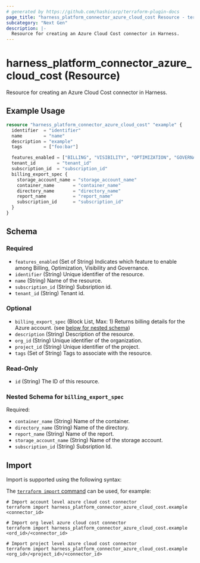 ```yaml
---
# generated by https://github.com/hashicorp/terraform-plugin-docs
page_title: "harness_platform_connector_azure_cloud_cost Resource - terraform-provider-harness"
subcategory: "Next Gen"
description: |-
  Resource for creating an Azure Cloud Cost connector in Harness.
---
```


# harness_platform_connector_azure_cloud_cost (Resource)

Resource for creating an Azure Cloud Cost connector in Harness.

## Example Usage

```terraform
resource "harness_platform_connector_azure_cloud_cost" "example" {
  identifier  = "identifier"
  name        = "name"
  description = "example"
  tags        = ["foo:bar"]

  features_enabled = ["BILLING", "VISIBILITY", "OPTIMIZATION", "GOVERNANCE"]
  tenant_id        = "tenant_id"
  subscription_id  = "subscription_id"
  billing_export_spec {
    storage_account_name = "storage_account_name"
    container_name       = "container_name"
    directory_name       = "directory_name"
    report_name          = "report_name"
    subscription_id      = "subscription_id"
  }
}
```

<!-- schema generated by tfplugindocs -->
## Schema

### Required

- `features_enabled` (Set of String) Indicates which feature to enable among Billing, Optimization, Visibility and Governance.
- `identifier` (String) Unique identifier of the resource.
- `name` (String) Name of the resource.
- `subscription_id` (String) Subsription id.
- `tenant_id` (String) Tenant id.

### Optional

- `billing_export_spec` (Block List, Max: 1) Returns billing details for the Azure account. (see [below for nested schema](#nestedblock--billing_export_spec))
- `description` (String) Description of the resource.
- `org_id` (String) Unique identifier of the organization.
- `project_id` (String) Unique identifier of the project.
- `tags` (Set of String) Tags to associate with the resource.

### Read-Only

- `id` (String) The ID of this resource.

<a id="nestedblock--billing_export_spec"></a>
### Nested Schema for `billing_export_spec`

Required:

- `container_name` (String) Name of the container.
- `directory_name` (String) Name of the directory.
- `report_name` (String) Name of the report.
- `storage_account_name` (String) Name of the storage account.
- `subscription_id` (String) Subsription Id.

## Import

Import is supported using the following syntax:

The [`terraform import` command](https://developer.hashicorp.com/terraform/cli/commands/import) can be used, for example:

```shell
# Import account level azure cloud cost connector 
terraform import harness_platform_connector_azure_cloud_cost.example <connector_id>

# Import org level azure cloud cost connector 
terraform import harness_platform_connector_azure_cloud_cost.example <ord_id>/<connector_id>

# Import project level azure cloud cost connector 
terraform import harness_platform_connector_azure_cloud_cost.example <org_id>/<project_id>/<connector_id>
```
